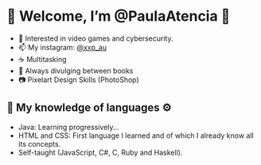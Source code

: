 # 🎇 Welcome, I’m @PaulaAtencia 👋


- 👀 Interested in video games and cybersecurity.
- 📫 My instagram: [@xxp_au](https://www.instagram.com/xxp_au/)
- ☕ Multitasking
- 📖 Always divulging between books
- 📷 Pixelart Design Skills (PhotoShop)
  

## 🧠 My knowledge of languages ⚙️
- Java: Learning progressively...
- HTML and CSS: First language I learned and of which I already know all its concepts.
- Self-taught (JavaScript, C#, C, Ruby and Haskell).
<!---
PaulaAtencia/PaulaAtencia is a ✨ special ✨ repository because its `README.md` (this file) appears on your GitHub profile.
You can click the Preview link to take a look at your changes.
--->
